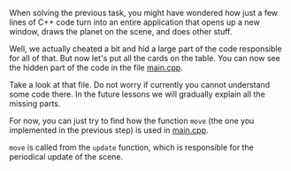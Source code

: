 When solving the previous task, you might have wondered how just a few lines 
of C++ code turn into an entire application that opens up a new window, 
draws the planet on the scene, and does other stuff.

Well, we actually cheated a bit and hid a large part of the code 
responsible for all of that. But now let's put all the cards on the table. 
You can now see the hidden part of the code in
the file [main.cpp](course://WarmUp/MovingOn/LookAround/src/main.cpp).

Take a look at that file. Do not worry if currently you cannot understand some code there.
In the future lessons we will gradually explain all the missing parts.

For now, you can just try to find how the function `move`
(the one you implemented in the previous step) is used 
in [main.cpp](course://WarmUp/MovingOn/LookAround/src/main.cpp).

<div class="hint">

`move` is called from the `update` function, which 
is responsible for the periodical update of the scene.

</div>

